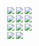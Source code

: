 <span>
  <img src="https://img.shields.io/badge/Steamworks-000000?style=for-the-badge&logo=steam&logoColor=white" />
  <img src="https://img.shields.io/badge/Slack-4A154B?style=for-the-badge&logo=slack&logoColor=white" />
  <img src="https://img.shields.io/badge/Notion-000000?style=for-the-badge&logo=notion&logoColor=white" />
</span>

<br/>

<span>
  <img src="https://img.shields.io/badge/Git-F05032?style=for-the-badge&logo=git&logoColor=white" />
  <img src="https://img.shields.io/badge/GitHub-181717?style=for-the-badge&logo=github&logoColor=white" />
  <img src="https://img.shields.io/badge/GitHub_Desktop-FFFFFF?style=for-the-badge&logo=github&logoColor=black" />
</span>

<br/>

<span>
  <img src="https://img.shields.io/badge/C%23-239120?style=for-the-badge&logo=csharp&logoColor=white" />
  <img src="https://img.shields.io/badge/Unity-000000?style=for-the-badge&logo=unity&logoColor=white" />
  <img src="https://img.shields.io/badge/Blender-F5792A?style=for-the-badge&logo=blender&logoColor=white" />
</span>

<br/>

<span>
  <img src="https://img.shields.io/badge/Aseprite-7D929E?style=for-the-badge&logo=aseprite&logoColor=white" />
  <img src="https://img.shields.io/badge/Mixamo-F47C20?style=for-the-badge&logoColor=white" />
</span>
